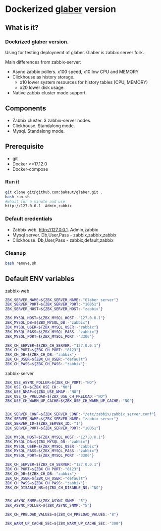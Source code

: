 # Dockerized [glaber](https://glaber.io/) version


## What is it?

### Dockrized [glaber](https://glaber.io/) version.

Using for testing deploynemt of glaber. Glaber is zabbix server fork.

Main differences from zabbix-server:
- Async zabbix pollers. x100 speed, x10 low CPU and MEMORY
- Clickhouse as history storage. 
    - x10 lower system resources for history tables (CPU, MEMORY)
    - x20 lower disk usage.
- Native zabbix cluster mode support.

## Components 

- Zabbix cluster. 3 zabbix-server nodes.
- Clickhouse. Standalong mode.
- Mysql. Standalong mode.

## Prerequisite
- git
- Docker >=17.12.0 
- Docker-compose

### Run it
```bash
git clone git@github.com:bakaut/glaber.git .
bash run.sh
#whait for a minute and use
http://127.0.0.1  Admin,zabbix
```

### Default credentials

- Zabbix web. http://127.0.0.1. Admin,zabbix
- Mysql server. Db,User,Pass - zabbix,zabbix,zabbix
- Clickhouse. Db,User,Pass - zabbix,default,zabbix


### Cleanup
```bash
bash remove.sh
```

## Default ENV variables

zabbix-web

```bash
ZBX_SERVER_NAME=${ZBX_SERVER_NAME:-"Glaber server"}
ZBX_SERVER_PORT=${ZBX_SERVER_PORT:-"10051"}
ZBX_SERVER_HOST=${ZBX_SERVER_HOST:-"zabbix"}

ZBX_MYSQL_HOST=${ZBX_MYSQL_HOST:-"127.0.0.1"}
ZBX_MYSQL_DB=${ZBX_MYSQL_DB:-"zabbix"}
ZBX_MYSQL_USER=${ZBX_MYSQL_USER:-"zabbix"}
ZBX_MYSQL_PASS=${ZBX_MYSQL_PASS:-"zabbix"}
ZBX_MYSQL_PORT=${ZBX_MYSQL_PORT:-"3306"}

ZBX_CH_SERVER=${ZBX_CH_SERVER:-"127.0.0.1"}
ZBX_CH_PORT=${ZBX_CH_PORT:-"8123"}
ZBX_CH_DB=${ZBX_CH_DB:-"zabbix"}
ZBX_CH_USER=${ZBX_CH_USER:-"default"}
ZBX_CH_PASS=${ZBX_CH_PASS:-"zabbix"}
```

zabbix-server
```bash
ZBX_USE_ASYNC_POLLER=${ZBX_CH_PORT:-"NO"}
ZBX_USE_CH=${ZBX_USE_CH:-"NO"}
ZBX_USE_NMAP=${ZBX_USE_NMAP:-"NO"}
ZBX_USE_CH_PRELOAD=${ZBX_USE_CH_PRELOAD:-"NO"}
ZBX_USE_CH_WARM_UP_CACHE=${ZBX_USE_CH_WARM_UP_CACHE:-"NO"}


ZBX_SERVER_CONF=${ZBX_SERVER_CONF:-"/etc/zabbix/zabbix_server.conf"}
ZBX_SERVER_NAME=${ZBX_SERVER_NAME:-"zabbix-server"}
ZBX_SERVER_ID=${ZBX_SERVER_ID:-"1"}
ZBX_SERVER_PORT=${ZBX_SERVER_PORT:-"10051"}

ZBX_MYSQL_HOST=${ZBX_MYSQL_HOST:-"127.0.0.1"}
ZBX_MYSQL_DB=${ZBX_MYSQL_DB:-"zabbix"}
ZBX_MYSQL_USER=${ZBX_MYSQL_USER:-"zabbix"}
ZBX_MYSQL_PASS=${ZBX_MYSQL_PASS:-"zabbix"}
ZBX_MYSQL_PORT=${ZBX_MYSQL_PORT:-"3306"}

ZBX_CH_SERVER=${ZBX_CH_SERVER:-"127.0.0.1"}
ZBX_CH_PORT=${ZBX_CH_PORT:-"8123"}
ZBX_CH_DB=${ZBX_CH_DB:-"zabbix"}
ZBX_CH_USER=${ZBX_CH_USER:-"default"}
ZBX_CH_PASS=${ZBX_CH_PASS:-"zabbix"}
ZBX_CH_DISABLE_NS=${ZBX_CH_DISABLE_NS:-"NO"}


ZBX_ASYNC_SNMP=${ZBX_ASYNC_SNMP:-"5"}
ZBX_ASYNC_POLLER=${ZBX_ASYNC_SNMP:-"5"}

ZBX_CH_PRELOAD_VALUES=${ZBX_CH_PRELOAD_VALUES:-"8"}

ZBX_WARM_UP_CACHE_SEC=${ZBX_WARM_UP_CACHE_SEC:-"300"}
```
